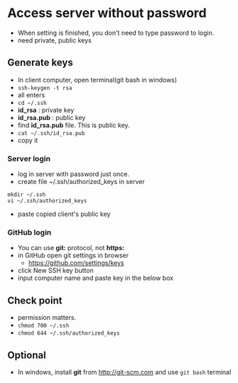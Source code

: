 # Access server without password
- When setting is finished, you don't need to type password to login.
- need private, public keys

## Generate keys
- In client computer, open terminal(git bash in windows)
- `ssh-keygen -t rsa`
- all enters
- `cd ~/.ssh`
- **id_rsa** : private key
- **id_rsa.pub** : public key
- find **id_rsa.pub** file. This is public key.
- `cat ~/.ssh/id_rsa.pub`
- copy it

### Server login
- log in server with password just once.
- create file ~/.ssh/authorized_keys in server
```
mkdir ~/.ssh
vi ~/.ssh/authorized_keys
```
- paste copied client's public key

### GitHub login
- You can use **git:** protocol, not **https:**
- in GitHub open git settings in browser
  - https://github.com/settings/keys
- click New SSH key button
- input computer name and paste key in the below box

## Check point
- permission matters.
- `chmod 700 ~/.ssh`
- `chmod 644 ~/.ssh/authorized_keys`

## Optional
- In windows, install **git** from http://git-scm.com and use `git bash` terminal

